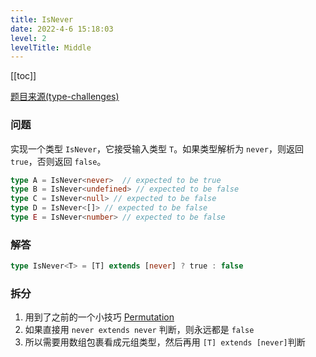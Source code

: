 ```yaml
---
title: IsNever
date: 2022-4-6 15:18:03
level: 2
levelTitle: Middle
---
```


[[toc]]

[题目来源(type-challenges)](https://github.com/type-challenges/type-challenges/blob/master/questions/1042-medium-isnever/README.md)

### 问题
实现一个类型 `IsNever`，它接受输入类型 `T`。如果类型解析为 `never`，则返回 `true`，否则返回 `false`。

```typescript
type A = IsNever<never>  // expected to be true
type B = IsNever<undefined> // expected to be false
type C = IsNever<null> // expected to be false
type D = IsNever<[]> // expected to be false
type E = IsNever<number> // expected to be false
```

### 解答
```typescript
type IsNever<T> = [T] extends [never] ? true : false
```

### 拆分
1. 用到了之前的一个小技巧 [Permutation](/challenges/type/middle-17)
2. 如果直接用 `never extends never` 判断，则永远都是 `false`
3. 所以需要用数组包裹看成元组类型，然后再用 `[T] extends [never]`判断
